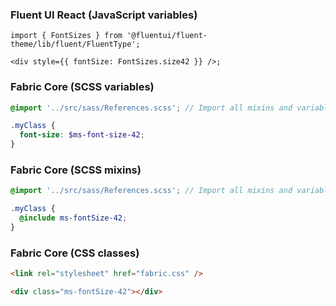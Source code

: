 ### Fluent UI React (JavaScript variables)

```tsx
import { FontSizes } from '@fluentui/fluent-theme/lib/fluent/FluentType';

<div style={{ fontSize: FontSizes.size42 }} />;
```

### Fabric Core (SCSS variables)

```scss
@import '../src/sass/References.scss'; // Import all mixins and variables.

.myClass {
  font-size: $ms-font-size-42;
}
```

### Fabric Core (SCSS mixins)

```scss
@import '../src/sass/References.scss'; // Import all mixins and variables.

.myClass {
  @include ms-fontSize-42;
}
```

### Fabric Core (CSS classes)

```html
<link rel="stylesheet" href="fabric.css" />

<div class="ms-fontSize-42"></div>
```
